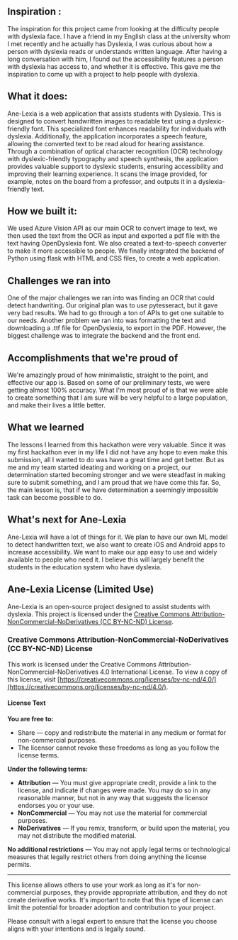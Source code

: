## Inspiration :
The inspiration for this project came from looking at the difficulty people with dyslexia face. I have a friend in my English class at the university whom I met recently and he actually has Dyslexia, I was curious about how a person with dyslexia reads or understands written language. After having a long conversation with him, I found out the accessibility features a person with dyslexia has access to, and whether it is effective. This gave me the inspiration to come up with a project to help people with dyslexia.

## What it does:
Ane-Lexia is a web application that assists students with Dyslexia. This is designed to convert handwritten images to readable text using a dyslexic-friendly font. This specialized font enhances readability for individuals with dyslexia. Additionally, the application incorporates a speech feature, allowing the converted text to be read aloud for hearing assistance. Through a combination of optical character recognition (OCR) technology with dyslexic-friendly typography and speech synthesis, the application provides valuable support to dyslexic students, ensuring accessibility and improving their learning experience. It scans the image provided, for example, notes on the board from a professor, and outputs it in a dyslexia-friendly text.

## How we built it:
We used Azure Vision API as our main OCR to convert image to text, we then used the text from the OCR as input and exported a pdf file with the text having OpenDyslexia font. We also created a text-to-speech converter to make it more accessible to people. We finally integrated the backend of Python using flask with HTML and CSS files, to create a web application.

## Challenges we ran into
One of the major challenges we ran into was finding an OCR that could detect handwriting. Our original plan was to use pytesseract, but it gave very bad results. We had to go through a ton of APIs to get one suitable to our needs. Another problem we ran into was formatting the text and downloading a .ttf file for OpenDyslexia, to export in the PDF. However, the biggest challenge was to integrate the backend and the front end.

## Accomplishments that we're proud of
We're amazingly proud of how minimalistic, straight to the point, and effective our app is. Based on some of our preliminary tests, we were getting almost 100% accuracy. What I'm most proud of is that we were able to create something that I am sure will be very helpful to a large population, and make their lives a little better.

## What we learned
The lessons I learned from this hackathon were very valuable. Since it was my first hackathon ever in my life I did not have any hope to even make this submission, all I wanted to do was have a great time and get better. But as me and my team started ideating and working on a project, our determination started becoming stronger and we were steadfast in making sure to submit something, and I am proud that we have come this far. So, the main lesson is, that if we have determination a seemingly impossible task can become possible to do.

## What's next for Ane-Lexia
Ane-Lexia will have a lot of things for it. We plan to have our own ML model to detect handwritten text, we also want to create iOS and Android apps to increase accessibility. We want to make our app easy to use and widely available to people who need it. I believe this will largely benefit the students in the education system who have dyslexia.

## Ane-Lexia License (Limited Use)

Ane-Lexia is an open-source project designed to assist students with dyslexia. This project is licensed under the [Creative Commons Attribution-NonCommercial-NoDerivatives (CC BY-NC-ND) License](https://creativecommons.org/licenses/by-nc-nd/4.0/).

### Creative Commons Attribution-NonCommercial-NoDerivatives (CC BY-NC-ND) License

This work is licensed under the Creative Commons Attribution-NonCommercial-NoDerivatives 4.0 International License. To view a copy of this license, visit [https://creativecommons.org/licenses/by-nc-nd/4.0/](https://creativecommons.org/licenses/by-nc-nd/4.0/).

#### License Text

**You are free to:**

- Share — copy and redistribute the material in any medium or format for non-commercial purposes.
- The licensor cannot revoke these freedoms as long as you follow the license terms.

**Under the following terms:**

- **Attribution** — You must give appropriate credit, provide a link to the license, and indicate if changes were made. You may do so in any reasonable manner, but not in any way that suggests the licensor endorses you or your use.
- **NonCommercial** — You may not use the material for commercial purposes.
- **NoDerivatives** — If you remix, transform, or build upon the material, you may not distribute the modified material.

**No additional restrictions** — You may not apply legal terms or technological measures that legally restrict others from doing anything the license permits.

---

This license allows others to use your work as long as it's for non-commercial purposes, they provide appropriate attribution, and they do not create derivative works. It's important to note that this type of license can limit the potential for broader adoption and contribution to your project.

Please consult with a legal expert to ensure that the license you choose aligns with your intentions and is legally sound.
